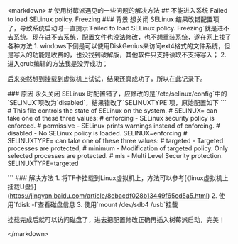\<markdown\> \# 使用树莓派遇见的一些问题的解决方法 \## 不能进入系统
Failed to load SELinux policy. Freezing \### 背景 想关闭 SELinux
结果改错配置项了，导致系统启动时一直提示\`Failed to load SELinux policy.
Freezing\`就是进不去系统。现在进不去系统，配置文件也没法修改，也不想重装系统，遂在网上找了各种方法 1.
windows下倒是可以使用DiskGenius来访问ext4格式的文件系统，但是写入的功能是收费的，也没找到破解版，其他软件只支持读取不支持写入；
2. 进入grub编辑的方法我是没弄成功；

后来突然想到挂载到虚拟机上试试，结果还真成功了，所以在此记录下。

\### 原因 永久关闭 SELinux
时配置错了，应修改的是\`/etc/selinux/config\`中的\`SELINUX\`项改为\`disabled\`，结果错改了\`SELINUXTYPE\`项，原始配置如下
\`\`\` \# This file controls the state of SELinux on the system. \#
SELINUX= can take one of these three values: \# enforcing - SELinux
security policy is enforced. \# permissive - SELinux prints warnings
instead of enforcing. \# disabled - No SELinux policy is loaded.
SELINUX=enforcing \# SELINUXTYPE= can take one of these three values: \#
targeted - Targeted processes are protected, \# minimum - Modification
of targeted policy. Only selected processes are protected. \# mls -
Multi Level Security protection. SELINUXTYPE=targeted

\`\`\` \### 解决方法 1.
将TF卡挂载到Linux虚拟机上，方法可以参考\[《linux虚拟机上挂载U盘》\](<https://jingyan.baidu.com/article/8ebacdf028b13449f65cd5a5.html>)
2. 使用\`fdisk -l\`查看磁盘信息 3. 使用\`mount /dev/sdb4 /usb\`挂载

挂载完成后就可以访问磁盘了，进去把配置修改正确再插入树莓派启动，完美！

\</markdown\>
